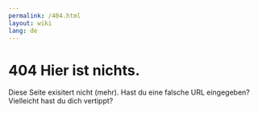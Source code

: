```yaml
---
permalink: /404.html
layout: wiki
lang: de
---
```


# 404 Hier ist nichts.

Diese Seite exisitert nicht (mehr). Hast du eine falsche URL eingegeben? Vielleicht hast du dich vertippt?
